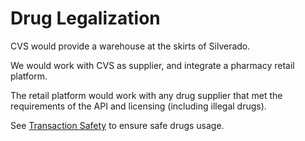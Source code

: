 # Drug Legalization

CVS would provide a warehouse at the skirts of Silverado.

We would work with CVS as supplier, and integrate a pharmacy retail platform.

The retail platform would work with any drug supplier that met the requirements of the API and licensing (including illegal drugs).

See [Transaction Safety](/transaction-saftey/) to ensure safe drugs usage.
